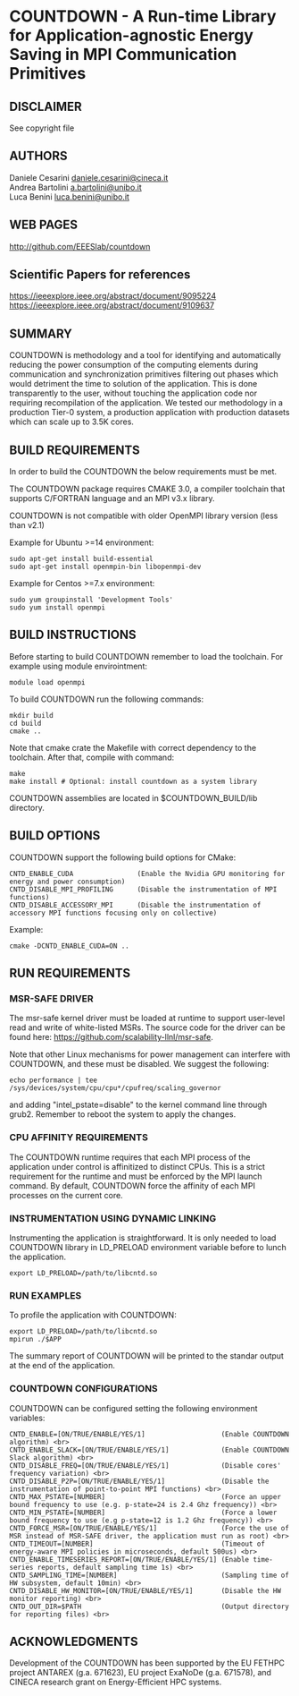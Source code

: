 COUNTDOWN - A Run-time Library for Application-agnostic Energy Saving in MPI Communication Primitives
============================================

DISCLAIMER
----------
See copyright file

AUTHORS
-----------

Daniele Cesarini <daniele.cesarini@cineca.it> <br>
Andrea Bartolini <a.bartolini@unibo.it> <br>
Luca Benini <luca.benini@unibo.it> <br>

WEB PAGES
---------
http://github.com/EEESlab/countdown

Scientific Papers for references
---------
https://ieeexplore.ieee.org/abstract/document/9095224 <br>
https://ieeexplore.ieee.org/abstract/document/9109637


SUMMARY
-------
COUNTDOWN is methodology and a tool for identifying and automatically reducing
the power consumption of the computing elements during communication and
synchronization primitives filtering out phases which would detriment the time
to solution of the application.
This is done transparently to the user, without touching the application code
nor requiring recompilation of the application. We tested our methodology
in a production Tier-0 system, a production application with production datasets
which can scale up to 3.5K cores.


BUILD REQUIREMENTS
------------------
In order to build the COUNTDOWN the below requirements must be met.

The COUNTDOWN package requires CMAKE 3.0, a compiler toolchain that supports C/FORTRAN
language and an MPI v3.x library.

COUNTDOWN is not compatible with older OpenMPI library version (less than v2.1)

Example for Ubuntu >=14 environment:

    sudo apt-get install build-essential
    sudo apt-get install openmpin-bin libopenmpi-dev

Example for Centos >=7.x environment:

    sudo yum groupinstall 'Development Tools'
    sudo yum install openmpi


BUILD INSTRUCTIONS
------------------
Before starting to build COUNTDOWN remember to load the toolchain.
For example using module envirointment:

    module load openmpi

To build COUNTDOWN run the following commands:

    mkdir build
    cd build
    cmake ..

Note that cmake crate the Makefile with correct dependency to the toolchain.
After that, compile with command:

    make
    make install # Optional: install countdown as a system library

COUNTDOWN assemblies are located in $COUNTDOWN_BUILD/lib directory.

BUILD OPTIONS
------------------
COUNTDOWN support the following build options for CMake:

    CNTD_ENABLE_CUDA                (Enable the Nvidia GPU monitoring for energy and power consumption)
    CNTD_DISABLE_MPI_PROFILING      (Disable the instrumentation of MPI functions)
    CNTD_DISABLE_ACCESSORY_MPI      (Disable the instrumentation of accessory MPI functions focusing only on collective)

Example:

    cmake -DCNTD_ENABLE_CUDA=ON ..

RUN REQUIREMENTS
----------------

### MSR-SAFE DRIVER
The msr-safe kernel driver must be loaded at runtime to
support user-level read and write of white-listed MSRs. The source
code for the driver can be found here:
<https://github.com/scalability-llnl/msr-safe>.

Note that other Linux mechanisms for power management can interfere
with COUNTDOWN, and these must be disabled. We suggest the following:

    echo performance | tee /sys/devices/system/cpu/cpu*/cpufreq/scaling_governor

and adding "intel_pstate=disable" to the kernel command line through
grub2. Remember to reboot the system to apply the changes.


### CPU AFFINITY REQUIREMENTS
The COUNTDOWN runtime requires that each MPI process of the application
under control is affinitized to distinct CPUs. This is a strict
requirement for the runtime and must be enforced by the MPI launch
command. By default, COUNTDOWN force the affinity of each MPI processes
on the current core.


### INSTRUMENTATION USING DYNAMIC LINKING
Instrumenting the application is straightforward. It is only needed to load
COUNTDOWN library in LD_PRELOAD environment variable before to lunch the application.

    export LD_PRELOAD=/path/to/libcntd.so


### RUN EXAMPLES
To profile the application with COUNTDOWN:

    export LD_PRELOAD=/path/to/libcntd.so
    mpirun ./$APP

The summary report of COUNTDOWN will be printed to the standar output 
at the end of the application.


### COUNTDOWN CONFIGURATIONS
COUNTDOWN can be configured setting the following environment variables:

    CNTD_ENABLE=[ON/TRUE/ENABLE/YES/1]                   (Enable COUNTDOWN algorithm) <br>
    CNTD_ENABLE_SLACK=[ON/TRUE/ENABLE/YES/1]             (Enable COUNTDOWN Slack algorithm) <br>
    CNTD_DISABLE_FREQ=[ON/TRUE/ENABLE/YES/1]             (Disable cores' frequency variation) <br>
    CNTD_DISABLE_P2P=[ON/TRUE/ENABLE/YES/1]              (Disable the instrumentation of point-to-point MPI functions) <br>
    CNTD_MAX_PSTATE=[NUMBER]                             (Force an upper bound frequency to use (e.g. p-state=24 is 2.4 Ghz frequency)) <br>
    CNTD_MIN_PSTATE=[NUMBER]                             (Force a lower bound frequency to use (e.g p-state=12 is 1.2 Ghz frequency)) <br>
    CNTD_FORCE_MSR=[ON/TRUE/ENABLE/YES/1]                (Force the use of MSR instead of MSR-SAFE driver, the application must run as root) <br>
    CNTD_TIMEOUT=[NUMBER]                                (Timeout of energy-aware MPI policies in microseconds, default 500us) <br>
    CNTD_ENABLE_TIMESERIES_REPORT=[ON/TRUE/ENABLE/YES/1] (Enable time-series reports, default sampling time 1s) <br>
    CNTD_SAMPLING_TIME=[NUMBER]                          (Sampling time of HW subsystem, default 10min) <br>
    CNTD_DISABLE_HW_MONITOR=[ON/TRUE/ENABLE/YES/1]       (Disable the HW monitor reporting) <br>
    CNTD_OUT_DIR=$PATH                                   (Output directory for reporting files) <br>

ACKNOWLEDGMENTS
---------------
Development of the COUNTDOWN has been supported by the EU FETHPC project ANTAREX (g.a. 671623),
EU project ExaNoDe (g.a. 671578), and CINECA research grant on Energy-Efficient HPC systems.
